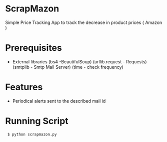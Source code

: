 # ScrapMazon
Simple Price Tracking App to track the decrease in  product prices ( Amazon )

#  Prerequisites
* External libraries
     (bs4 -BeautifulSoup)
     (urllib.request - Requests)
     (smtplib - Smtp Mail Server)
     (time - check frequency)


    

# Features
* Periodical alerts sent to the described mail id

#  Running Script

     $ python scrapmazon.py
